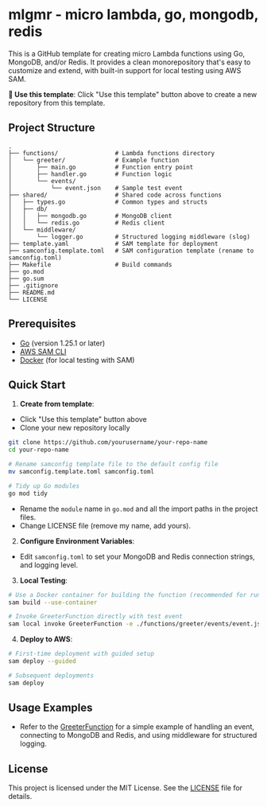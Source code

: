 # mlgmr - micro lambda, go, mongodb, redis

This is a GitHub template for creating micro Lambda functions using Go, MongoDB, and/or Redis. It provides a clean monorepository that's easy to customize and extend, with built-in support for local testing using AWS SAM.

**🎯 Use this template**: Click "Use this template" button above to create a new repository from this template.

## Project Structure

```
.
├── functions/                # Lambda functions directory
│   └── greeter/              # Example function
│       ├── main.go           # Function entry point
│       ├── handler.go        # Function logic
│       └── events/
│           └── event.json    # Sample test event
├── shared/                   # Shared code across functions
│   ├── types.go              # Common types and structs
│   ├── db/
│   │   ├── mongodb.go        # MongoDB client
│   │   └── redis.go          # Redis client
│   └── middleware/
│       └── logger.go         # Structured logging middleware (slog)
├── template.yaml             # SAM template for deployment
├── samconfig.template.toml   # SAM configuration template (rename to samconfig.toml)
├── Makefile                  # Build commands
├── go.mod
├── go.sum
├── .gitignore
├── README.md
└── LICENSE
```

## Prerequisites
- [Go](https://golang.org/dl/) (version 1.25.1 or later)
- [AWS SAM CLI](https://docs.aws.amazon.com/serverless-application-model/latest/developerguide/install-sam-cli.html)
- [Docker](https://www.docker.com/get-started) (for local testing with SAM)

## Quick Start

1. **Create from template**:
  - Click "Use this template" button above
  - Clone your new repository locally
```bash
git clone https://github.com/yourusername/your-repo-name
cd your-repo-name

# Rename samconfig template file to the default config file
mv samconfig.template.toml samconfig.toml

# Tidy up Go modules
go mod tidy
```
  - Rename the `module` name in `go.mod` and all the import paths in the project files.
  - Change LICENSE file (remove my name, add yours).
2. **Configure Environment Variables**:
  - Edit `samconfig.toml` to set your MongoDB and Redis connection strings, and logging level.

3. **Local Testing**:
```bash
# Use a Docker container for building the function (recommended for runtime compatibility)
sam build --use-container

# Invoke GreeterFunction directly with test event
sam local invoke GreeterFunction -e ./functions/greeter/events/event.json
```

4. **Deploy to AWS**:
```bash
# First-time deployment with guided setup
sam deploy --guided

# Subsequent deployments
sam deploy
```

## Usage Examples

- Refer to the [GreeterFunction](./functions/greeter/main.go) for a simple example of handling an event, connecting to MongoDB and Redis, and using middleware for structured logging.

## License

This project is licensed under the MIT License. See the [LICENSE](LICENSE) file for details.
